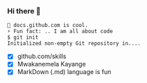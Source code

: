 ### Hi there 👋

<!--
**Mwakanemela/Mwakanemela** is a ✨ _special_ ✨ repository because its `README.md` (this file) appears on your GitHub profile.

Here are some ideas to get you started:

- 🔭 docs.github.com is cool.
- 🌱 I’m currently learning ...
- 👯 I’m looking to collaborate on ...
- 🤔 I’m looking for help with ...
- 💬 Ask me about ...
- 📫 How to reach me: ...
- 😄 Pronouns: ...
- ⚡ Fun fact: ...
-->


```
🔭 docs.github.com is cool.
⚡ Fun fact: .. I am all about code
$ git init
Initialized non-empty Git repository in....
```
- [x] github.com/skills
- [x] Mwakanemela Kayange
- [x] MarkDown (.md) language is fun 
